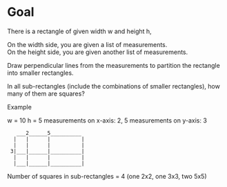 # Goal

There is a rectangle of given width w and height h,

On the width side, you are given a list of measurements.  
On the height side, you are given another list of measurements.

Draw perpendicular lines from the measurements to partition the rectangle into smaller rectangles.

In all sub-rectangles (include the combinations of smaller rectangles), how many of them are squares?


Example

w = 10
h = 5
measurements on x-axis: 2, 5
measurements on y-axis: 3

	   ___2______5__________ 
	  |   |      |          |
	  |   |      |          |
	 3|___|______|__________|
	  |   |      |          |
	  |___|______|__________|


Number of squares in sub-rectangles = 4 (one 2x2, one 3x3, two 5x5)

